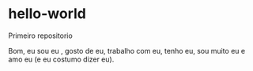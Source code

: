 # hello-world
Primeiro repositorio

Bom, eu sou eu , gosto de eu, trabalho com eu, tenho eu, sou muito eu e amo eu (e eu costumo dizer eu).
